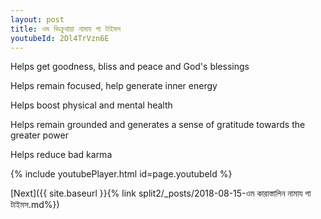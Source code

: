 ```yaml
---
layout: post
title: ওম ভিক্রুথায়া নামায গা টাইমস
youtubeId: 2Dl4TrVzn6E
---
```

 
 
Helps get goodness, bliss and peace and God's blessings
 
Helps remain focused, help generate inner energy 
 
Helps boost physical and mental health 
 
Helps remain grounded and generates a sense of gratitude towards the greater power 
 
Helps reduce bad karma
 
 
 
 


{% include youtubePlayer.html id=page.youtubeId %}
 
[Next]({{ site.baseurl }}{% link  split2/_posts/2018-08-15-ওম কারাস্তালিন নামায গা টাইমস.md%})
 

